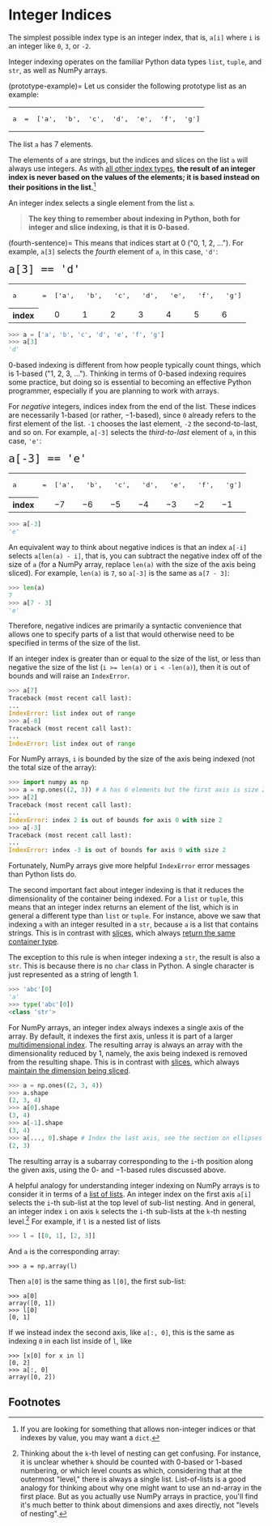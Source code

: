 # Integer Indices

The simplest possible index type is an integer index, that is, `a[i]` where `i`
is an integer like `0`, `3`, or `-2`.

Integer indexing operates on the familiar Python data types `list`, `tuple`,
and `str`, as well as NumPy arrays.

(prototype-example)=
Let us consider the following prototype list as an example:

<!-- TODO: Differentiate without color -->
<div class="slice-diagram">
  <table>
    <tr>
      <td><pre>a</pre></td>
      <td><pre>=</pre></td>
      <td><pre>['a',</pre></td>
      <td><pre>'b',</pre></td>
      <td><pre>'c',</pre></td>
      <td><pre>'d',</pre></td>
      <td><pre>'e',</pre></td>
      <td><pre>'f',</pre></td>
      <td><pre>'g']</pre></td>
    </tr>
  </table>
</div>

The list `a` has 7 elements.

The elements of `a` are strings, but the indices and slices on the list `a`
will always use integers. As with [all other index types](what-is-an-index),
**the result of an integer index is never based on the values of the elements;
it is based instead on their positions in the list.**[^dict-footnote]

[^dict-footnote]: If you are looking for something that allows non-integer
indices or that indexes by value, you may want a `dict`.

An integer index selects a single element from the list `a`.

> **The key thing to remember about indexing in Python, both for integer and
  slice indexing, is that it is 0-based.**

(fourth-sentence)=
This means that indices start at 0 ("0, 1, 2, ..."). For example,
`a[3]` selects the *fourth* element of `a`, in this case, `'d'`:

<div class="slice-diagram">
<code style="font-size: 16pt;">a[3] == 'd'</code>
  <table>
    <tr>
      <td><pre>a</pre></td>
      <td><pre>=</pre></td>
      <td><pre>['a',</pre></td>
      <td><pre> 'b',</pre></td>
      <td><pre> 'c',</pre></td>
      <td><pre> 'd',</pre></td>
      <td><pre> 'e',</pre></td>
      <td><pre> 'f',</pre></td>
      <td><pre> 'g']</pre></td>
    </tr>
    <tr>
      <th style="color:var(--color-slice-diagram-not-selected);">index</th>
      <td></td>
      <td style="color:var(--color-slice-diagram-not-selected);">0</td>
      <td style="color:var(--color-slice-diagram-not-selected);">1</td>
      <td style="color:var(--color-slice-diagram-not-selected);">2</td>
      <td style="color:var(--color-slice-diagram-selected);">3</td>
      <td style="color:var(--color-slice-diagram-not-selected);">4</td>
      <td style="color:var(--color-slice-diagram-not-selected);">5</td>
      <td style="color:var(--color-slice-diagram-not-selected);">6</td>
    </tr>
  </table>
</div>

```py
>>> a = ['a', 'b', 'c', 'd', 'e', 'f', 'g']
>>> a[3]
'd'
```

0-based indexing is different from how people typically count things, which is
1-based ("1, 2, 3, ..."). Thinking in terms of 0-based indexing requires some
practice, but doing so is essential to becoming an effective Python
programmer, especially if you are planning to work with arrays.

For *negative* integers, indices index from the end of the list. These indices
are necessarily 1-based (or rather, &minus;1-based), since `0` already refers
to the first element of the list. `-1` chooses the last element, `-2` the
second-to-last, and so on. For example, `a[-3]` selects the *third-to-last*
element of `a`, in this case, `'e'`:


<div class="slice-diagram">
<code style="font-size: 16pt;">a[-3] == 'e'</code>
  <table>
    <tr>
      <td><pre>a</pre></td>
      <td><pre>=</pre></td>
      <td><pre>['a',</pre></td>
      <td><pre> 'b',</pre></td>
      <td><pre> 'c',</pre></td>
      <td><pre> 'd',</pre></td>
      <td><pre> 'e',</pre></td>
      <td><pre> 'f',</pre></td>
      <td><pre> 'g']</pre></td>
    </tr>
    <tr>
      <th style="color:var(--color-slice-diagram-not-selected);">index</th>
      <td></td>
      <td style="color:var(--color-slice-diagram-not-selected);">&minus;7</td>
      <td style="color:var(--color-slice-diagram-not-selected);">&minus;6</td>
      <td style="color:var(--color-slice-diagram-not-selected);">&minus;5</td>
      <td style="color:var(--color-slice-diagram-not-selected);">&minus;4</td>
      <td style="color:var(--color-slice-diagram-selected);">&minus;3</td>
      <td style="color:var(--color-slice-diagram-not-selected);">&minus;2</td>
      <td style="color:var(--color-slice-diagram-not-selected);">&minus;1</td>
    </tr>
  </table>
</div>

```py
>>> a[-3]
'e'
```

An equivalent way to think about negative indices is that an index
`a[-i]` selects `a[len(a) - i]`, that is, you can subtract the negative
index off of the size of `a` (for a NumPy array, replace `len(a)`
with the size of the axis being sliced). For example, `len(a)` is `7`, so
`a[-3]` is the same as `a[7 - 3]`:

```py
>>> len(a)
7
>>> a[7 - 3]
'e'
```

Therefore, negative indices are primarily a syntactic convenience that
allows one to specify parts of a list that would otherwise need to be
specified in terms of the size of the list.

If an integer index is greater than or equal to the size of the list, or less
than negative the size of the list (`i >= len(a)` or `i < -len(a)`), then it
is out of bounds and will raise an `IndexError`.

```py
>>> a[7]
Traceback (most recent call last):
...
IndexError: list index out of range
>>> a[-8]
Traceback (most recent call last):
...
IndexError: list index out of range
```

For NumPy arrays, `i` is bounded by the size of the axis being indexed (not
the total size of the array):


```py
>>> import numpy as np
>>> a = np.ones((2, 3)) # A has 6 elements but the first axis is size 2
>>> a[2]
Traceback (most recent call last):
...
IndexError: index 2 is out of bounds for axis 0 with size 2
>>> a[-3]
Traceback (most recent call last):
...
IndexError: index -3 is out of bounds for axis 0 with size 2
```

Fortunately, NumPy arrays give more helpful `IndexError` error messages than
Python lists do.

The second important fact about integer indexing is that it reduces the
dimensionality of the container being indexed. For a `list` or `tuple`, this
means that an integer index returns an element of the list, which is in
general a different type than `list` or `tuple`. For instance, above we saw
that indexing `a` with an integer resulted in a `str`, because `a` is a list
that contains strings. This is in contrast with [slices](slices-docs), which
always [return the same container type](subarray).

The exception to this rule is when integer indexing a
`str`, the result is also a `str`. This is because there is no `char` class in
Python. A single character is just represented as a string of length 1.

```py
>>> 'abc'[0]
'a'
>>> type('abc'[0])
<class 'str'>
```

<!-- TODO: Expand on the behavior for multidimensional arrays -->

For NumPy arrays, an integer index always indexes a single axis of the array.
By default, it indexes the first axis, unless it is part of a larger
[multidimensional index](multidimensional-indices). The resulting array is
always an array with the dimensionality reduced by 1, namely, the axis being
indexed is removed from the resulting shape. This is in contrast with
[slices](slices-docs), which always [maintain the dimension being
sliced](subarray).

```py
>>> a = np.ones((2, 3, 4))
>>> a.shape
(2, 3, 4)
>>> a[0].shape
(3, 4)
>>> a[-1].shape
(3, 4)
>>> a[..., 0].shape # Index the last axis, see the section on ellipses
(2, 3)
```

The resulting array is a subarray corresponding to the `i`-th position along
the given axis, using the 0- and &minus;1-based rules discussed above.

A helpful analogy for understanding integer indexing on NumPy arrays is to
consider it in terms of a [list of lists](what-is-an-array). An integer index
on the first axis `a[i]` selects the `i`-th sub-list at the top level of
sub-list nesting. And in general, an integer index `i` on axis `k` selects the
`i`-th sub-lists at the `k`-th nesting level.[^nesting-level] For
example, if `l` is a nested list of lists

[^nesting-level]: Thinking about the `k`-th level of nesting can get
    confusing. For instance, it is unclear whether `k` should be counted with
    0-based or 1-based numbering, or which level counts as which, considering
    that at the outermost "level," there is always a single list. List-of-lists
    is a good analogy for thinking about why one might want to use an nd-array
    in the first place. But as you actually use NumPy arrays in practice,
    you'll find it's much better to think about dimensions and axes directly,
    not "levels of nesting".

```py
>>> l = [[0, 1], [2, 3]]
```

And `a` is the corresponding array:

```
>>> a = np.array(l)
```

Then `a[0]` is the same thing as `l[0]`, the first sub-list:

```
>>> a[0]
array([0, 1])
>>> l[0]
[0, 1]
```

If we instead index the second axis, like `a[:, 0]`, this is the same as
indexing `0` in each list inside of `l`, like

```
>>> [x[0] for x in l]
[0, 2]
>>> a[:, 0]
array([0, 2])
```

## Footnotes
